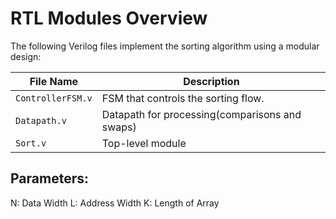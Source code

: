 # RTL Modules Overview

The following Verilog files implement the sorting algorithm using a modular design:

| File Name         | Description                                               |
|-------------------|-----------------------------------------------------------|
| `ControllerFSM.v` | FSM that controls the sorting flow.      |
| `Datapath.v`      | Datapath for processing(comparisons and swaps)   |
| `Sort.v`          | Top-level module    |

## Parameters:
 N: Data Width
 L: Address Width
 K: Length of Array
